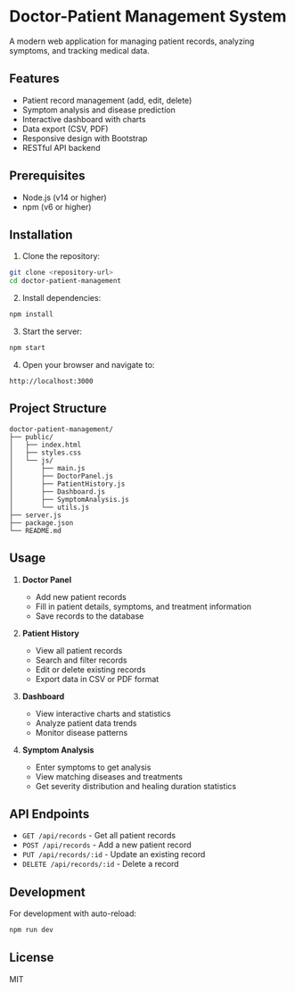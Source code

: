 # Doctor-Patient Management System

A modern web application for managing patient records, analyzing symptoms, and tracking medical data.

## Features

- Patient record management (add, edit, delete)
- Symptom analysis and disease prediction
- Interactive dashboard with charts
- Data export (CSV, PDF)
- Responsive design with Bootstrap
- RESTful API backend

## Prerequisites

- Node.js (v14 or higher)
- npm (v6 or higher)

## Installation

1. Clone the repository:
```bash
git clone <repository-url>
cd doctor-patient-management
```

2. Install dependencies:
```bash
npm install
```

3. Start the server:
```bash
npm start
```

4. Open your browser and navigate to:
```
http://localhost:3000
```

## Project Structure

```
doctor-patient-management/
├── public/
│   ├── index.html
│   ├── styles.css
│   └── js/
│       ├── main.js
│       ├── DoctorPanel.js
│       ├── PatientHistory.js
│       ├── Dashboard.js
│       ├── SymptomAnalysis.js
│       └── utils.js
├── server.js
├── package.json
└── README.md
```

## Usage

1. **Doctor Panel**
   - Add new patient records
   - Fill in patient details, symptoms, and treatment information
   - Save records to the database

2. **Patient History**
   - View all patient records
   - Search and filter records
   - Edit or delete existing records
   - Export data in CSV or PDF format

3. **Dashboard**
   - View interactive charts and statistics
   - Analyze patient data trends
   - Monitor disease patterns

4. **Symptom Analysis**
   - Enter symptoms to get analysis
   - View matching diseases and treatments
   - Get severity distribution and healing duration statistics

## API Endpoints

- `GET /api/records` - Get all patient records
- `POST /api/records` - Add a new patient record
- `PUT /api/records/:id` - Update an existing record
- `DELETE /api/records/:id` - Delete a record

## Development

For development with auto-reload:
```bash
npm run dev
```

## License

MIT 